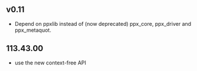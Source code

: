 ## v0.11

- Depend on ppxlib instead of (now deprecated) ppx\_core, ppx\_driver and
  ppx\_metaquot.

## 113.43.00

- use the new context-free API
